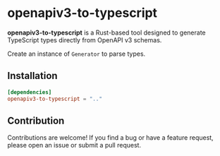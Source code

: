 # openapiv3-to-typescript

**openapiv3-to-typescript** is a Rust-based tool designed to generate TypeScript types directly from OpenAPI v3 schemas. 

Create an instance of `Generator` to parse types.

## Installation
```toml
[dependencies]
openapiv3-to-typescript = ".."
```


## Contribution

Contributions are welcome! If you find a bug or have a feature request, please open an issue or submit a pull request. 
